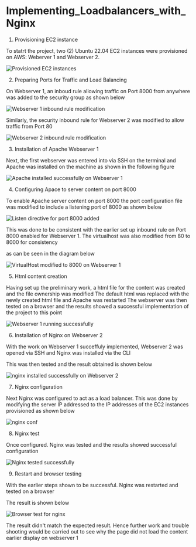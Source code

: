 # Implementing_Loadbalancers_with_Nginx

1. Provisioning EC2 instance

To statrt the project, two (2) Ubuntu 22.04 EC2 instances were provisioned on AWS: Weberver 1 and Webserver 2.

![Provisioned EC2 instances](https://github.com/oghare01/Implementing_Loadbalancers_with_Nginx/assets/141191975/4f9971a6-d44e-40e3-84a2-e592b63dcd94)

2. Preparing Ports for Traffic and Load Balancing

On Webserver 1, an inboud rule allowing traffic on Port 8000 from anywhere was added to the security group as shown below

![Webserver 1 inbound rule modification](https://github.com/oghare01/Implementing_Loadbalancers_with_Nginx/assets/141191975/c18089cd-1c74-4364-8058-310854ac3236)

Similarly, the security inbound rule for Webserver 2 was modified to allow traffic from Port 80

![Webserver 2 inbound rule modification](https://github.com/oghare01/Implementing_Loadbalancers_with_Nginx/assets/141191975/19a1ff90-1ad4-4d3e-9900-1bfd68eeb80a)

3. Installation of Apache Webserver 1

Next, the first webserver was entered into via SSH on the terminal and Apache was installed on the machine as shown in the following figure

![Apache installed successfully on Webserver 1](https://github.com/oghare01/Implementing_Loadbalancers_with_Nginx/assets/141191975/4ce10004-706f-47e7-b507-1a495a86e8e1)


4. Configuring Apace to server content on port 8000

To enable Apache server content on port 8000 the port configuration file was modified to include a listening port of 8000 as shown below

![Listen directive for port 8000 added](https://github.com/oghare01/Implementing_Loadbalancers_with_Nginx/assets/141191975/6577a2aa-7bb6-4ad9-af14-50a1369fd01d)

This was done to be consistent with the earlier set up inbound rule on Port 8000 enabled for Webserver 1. The virtualhost was also modified from 80 to 8000 for consistency

as can be seen in the diagram below

![VirtualHost modified to 8000 on Webserver 1](https://github.com/oghare01/Implementing_Loadbalancers_with_Nginx/assets/141191975/5254565f-aa4f-46e0-82ec-371a03babc02)


5. Html content creation

Having set up the preliminary work, a html file for the content was created and the file ownership was modified 
The default html was replaced with the newly created html file and Apache was restarted 
The webserver was then tested on a browser and the results showed a successful implementation of the project to this point 

![Webserver 1 running successfully ](https://github.com/oghare01/Implementing_Loadbalancers_with_Nginx/assets/141191975/489c36e1-a90a-4ba2-b3ae-099eb6676e56)

6. Installation of Nginx on Webserver 2

With the work on Webserver 1 succeffuly implemented, Webserver 2 was opened via SSH and Nginx was installed via the CLI 

This was then tested and the result obtained is shown below 

![nginx installed successfully on Webserver 2](https://github.com/oghare01/Implementing_Loadbalancers_with_Nginx/assets/141191975/774eca05-0791-4d53-b4c9-a7eab6501815)

7. Nginx configuration

Next Nginx was configured to act as a load balancer. This was done by modifying the server IP addressed to the IP addresses of the EC2 instances provisioned as shown below 

![nginx conf](https://github.com/oghare01/Implementing_Loadbalancers_with_Nginx/assets/141191975/d9e80032-fef6-4fb2-bf88-317b210cff87)

8. Nginx test

Once configured. Nginx was tested and the results showed successful configuration 

![Nginx tested successfully ](https://github.com/oghare01/Implementing_Loadbalancers_with_Nginx/assets/141191975/a13c399d-6028-4226-a646-454e1045a67a)

9. Restart and browser testing

With the earlier steps shown to be successful. Nginx was restarted and tested on a browser

The result is shown below

![Browser test for nginx](https://github.com/oghare01/Implementing_Loadbalancers_with_Nginx/assets/141191975/dca07a5b-b0c2-456f-af71-37d9c7a11be8)

The result didn't match the expected result. Hence further work and trouble shooting would be carried out to see why the page did not load the content earlier display on webserver 1

